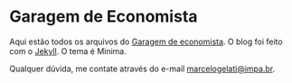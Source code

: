 # Garagem de Economista

Aqui estão todos os arquivos do [Garagem de economista](http://marcelogelati.github.io).
O blog foi feito com o [Jekyll](https://jekyllrb.com/). O tema é Minima.

Qualquer dúvida, me contate através do e-mail marcelogelati@impa.br.
